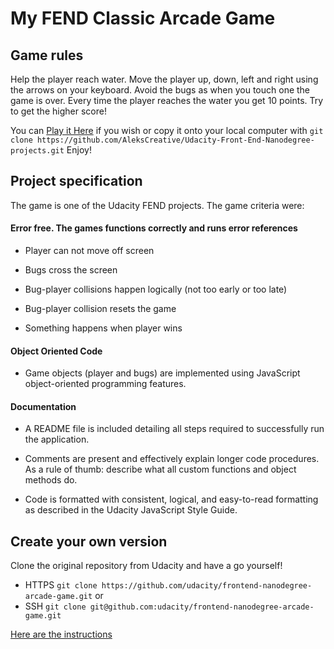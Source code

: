 # My FEND Classic Arcade Game

## Game rules

Help the player reach water. Move the player up, down, left and right using the arrows on your keyboard. Avoid the bugs as when you touch one the game is over. Every time the player reaches the water you get 10 points. Try to get the higher score!

You can [Play it Here](https://alekscreative.github.io/Udacity-Front-End-Nanodegree-projects/02_FEND_Nanodegree-2018/Project04%20-%20Arcade%20Game%20clone/index.html) if you wish or copy it onto your local computer with `git clone https://github.com/AleksCreative/Udacity-Front-End-Nanodegree-projects.git`
Enjoy!

## Project specification

The game is one of the Udacity FEND projects. The game criteria were:

#### Error free. The games functions correctly and runs error references

* Player can not move off screen

* Bugs cross the screen

* Bug-player collisions happen logically (not too early or too late)

* Bug-player collision resets the game

* Something happens when player wins

#### Object Oriented Code

* Game objects (player and bugs) are implemented using JavaScript object-oriented programming features.

#### Documentation

* A README file is included detailing all steps required to successfully run the application.

* Comments are present and effectively explain longer code procedures. As a rule of thumb: describe what all custom functions and object methods do.

* Code is formatted with consistent, logical, and easy-to-read formatting as described in the Udacity JavaScript Style Guide.

## Create your own version

Clone the original repository from Udacity and have a go yourself!
* HTTPS `git clone https://github.com/udacity/frontend-nanodegree-arcade-game.git` or
* SSH `git clone git@github.com:udacity/frontend-nanodegree-arcade-game.git`

[Here are the instructions](https://docs.google.com/document/d/1v01aScPjSWCCWQLIpFqvg3-vXLH2e8_SZQKC8jNO0Dc/pub?embedded=true)
